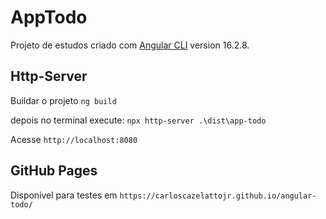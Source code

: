 # AppTodo

Projeto de estudos criado com [Angular CLI](https://github.com/angular/angular-cli) version 16.2.8.

## Http-Server

Buildar o projeto `ng build`

depois no terminal execute: `npx http-server .\dist\app-todo`

Acesse `http://localhost:8080`

## GitHub Pages

Disponível para testes em `https://carloscazelattojr.github.io/angular-todo/`
